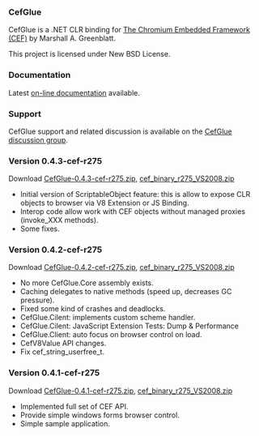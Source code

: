 ### CefGlue

CefGlue is a .NET CLR binding for [The Chromium Embedded Framework (CEF)](http://code.google.com/p/chromiumembedded) by Marshall A. Greenblatt.

This project is licensed under New BSD License.


### Documentation

Latest [on-line documentation](http://cefglue.dmitriid.com/doc/) available.


### Support

CefGlue support and related discussion is available on the [CefGlue discussion group](https://groups.google.com/forum/#!forum/cefglue).


### Version 0.4.3-cef-r275

Download [CefGlue-0.4.3-cef-r275.zip](https://bitbucket.org/fddima/cefglue/downloads/CefGlue-0.4.3-cef-r275.zip), [cef_binary_r275_VS2008.zip](http://chromiumembedded.googlecode.com/files/cef_binary_r275_VS2008.zip)

- Initial version of ScriptableObject feature: this is allow to expose CLR objects to browser via V8 Extension or JS Binding.
- Interop code allow work with CEF objects without managed proxies (invoke_XXX methods).
- Some fixes.


### Version 0.4.2-cef-r275

Download [CefGlue-0.4.2-cef-r275.zip](https://bitbucket.org/fddima/cefglue/downloads/CefGlue-0.4.2-cef-r275.zip), [cef_binary_r275_VS2008.zip](http://chromiumembedded.googlecode.com/files/cef_binary_r275_VS2008.zip)

- No more CefGlue.Core assembly exists.
- Caching delegates to native methods (speed up, decreases GC pressure).
- Fixed some kind of crashes and deadlocks.
- CefGlue.Cilent: implements custom scheme handler.
- CefGlue.Cilent: JavaScript Extension Tests: Dump & Performance
- CefGlue.Client: auto focus on browser control on load.
- CefV8Value API changes.
- Fix cef_string_userfree_t.


### Version 0.4.1-cef-r275

Download [CefGlue-0.4.1-cef-r275.zip](https://bitbucket.org/fddima/cefglue/downloads/CefGlue-0.4.1-cef-r275.zip), [cef_binary_r275_VS2008.zip](http://chromiumembedded.googlecode.com/files/cef_binary_r275_VS2008.zip)

- Implemented full set of CEF API.
- Provide simple windows forms browser control.
- Simple sample application.

